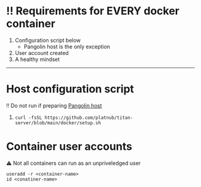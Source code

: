 # ‼️ Requirements for **EVERY** docker container
 1. Configuration script below
     - Pangolin host is the only exception
 2. User account created
 3. A healthy mindset

---

# Host configuration script

‼️ Do not run if preparing [Pangolin host](https://github.com/platnub/titan-server/blob/main/docker/containers/pangolin)

1. ```
   curl -fsSL https://github.com/platnub/titan-server/blob/main/docker/setup.sh
   ```
# Container user accounts

⚠️ Not all containers can run as an unpriveledged user

```
useradd -r <container-name>
id <conatiner-name>
```

